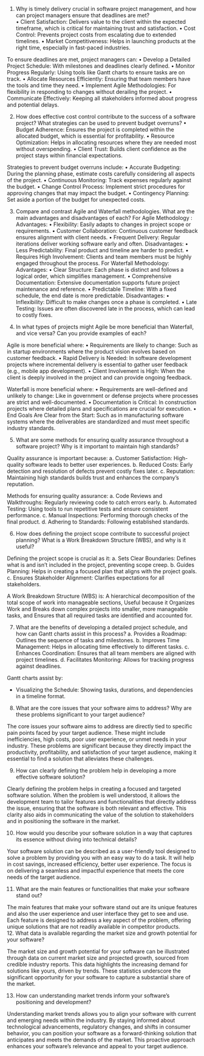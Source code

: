 
 1. Why is timely delivery crucial in software project management, and how can project managers ensure that deadlines are met?                                                                                                                                                                                                                                                         
•	Client Satisfaction: Delivers value to the client within the expected timeframe, which is critical for maintaining trust and satisfaction.
•	Cost Control: Prevents project costs from escalating due to extended timelines.
•	Market Competitiveness: Helps in launching products at the right time, especially in fast-paced industries.
                                                                                                                                                                                          
 To ensure deadlines are met, project managers can:
•	Develop a Detailed Project Schedule: With milestones and deadlines clearly defined.
•	Monitor Progress Regularly: Using tools like Gantt charts to ensure tasks are on track.
•	Allocate Resources Efficiently: Ensuring that team members have the tools and time they need.
•	Implement Agile Methodologies: For flexibility in responding to changes without derailing the project.
•	Communicate Effectively: Keeping all stakeholders informed about progress and potential delays.  
                                                                                                                                                                                          
                                                                                                                                                                                          
 2. How does effective cost control contribute to the success of a software project? What strategies can be used to prevent budget overruns?
•	Budget Adherence: Ensures the project is completed within the allocated budget, which is essential for profitability.
•	Resource Optimization: Helps in allocating resources where they are needed most without overspending.
•	Client Trust: Builds client confidence as the project stays within financial expectations.
                                                                                                                                                                                                  
 Strategies to prevent budget overruns include:
•	Accurate Budgeting: During the planning phase, estimate costs carefully considering all aspects of the project.
•	Continuous Monitoring: Track expenses regularly against the budget.
•	Change Control Process: Implement strict procedures for approving changes that may impact the budget.
•	Contingency Planning: Set aside a portion of the budget for unexpected costs.

                                                                                                                                                                                          
 3. Compare and contrast Agile and Waterfall methodologies. What are the main advantages and disadvantages of each?
For Agile Methodology :
Advantages:
•	Flexibility: Easily adapts to changes in project scope or requirements.
•	Customer Collaboration: Continuous customer feedback ensures alignment with client needs.
•	Frequent Delivery: Regular iterations deliver working software early and often.
Disadvantages:
•	Less Predictability: Final product and timeline are harder to predict.
•	Requires High Involvement: Clients and team members must be highly engaged throughout the process.
For Waterfall Methodology:
Advantages:
•	Clear Structure: Each phase is distinct and follows a logical order, which simplifies management.
•	Comprehensive Documentation: Extensive documentation supports future project maintenance and reference.
•	Predictable Timeline: With a fixed schedule, the end date is more predictable.
Disadvantages:
•	Inflexibility: Difficult to make changes once a phase is completed.
•	Late Testing: Issues are often discovered late in the process, which can lead to costly fixes.

                                                                                                                                                                                          
 4. In what types of projects might Agile be more beneficial than Waterfall, and vice versa? Can you provide examples of each?

Agile is more beneficial where:
•	Requirements are likely to change: Such as in startup environments where the product vision evolves based on customer feedback.
•	Rapid Delivery is Needed: In software development projects where incremental delivery is essential to gather user feedback (e.g., mobile app development).
•	Client Involvement is High: When the client is deeply involved in the project and can provide ongoing feedback.



Waterfall is more beneficial where:
•	Requirements are well-defined and unlikely to change: Like in government or defense projects where processes are strict and well-documented.
•	Documentation is Critical: In construction projects where detailed plans and specifications are crucial for execution.
•	End Goals Are Clear from the Start: Such as in manufacturing software systems where the deliverables are standardized and must meet specific industry standards.



 5. What are some methods for ensuring quality assurance throughout a software project? Why is it important to maintain high standards?

Quality assurance is important because:
a.	Customer Satisfaction: High-quality software leads to better user experiences.
b.	Reduced Costs: Early detection and resolution of defects prevent costly fixes later.
c.	Reputation: Maintaining high standards builds trust and enhances the company’s reputation.

                                                                                               
Methods for ensuring quality assurance:
a.	Code Reviews and Walkthroughs: Regularly reviewing code to catch errors early.
b.	Automated Testing: Using tools to run repetitive tests and ensure consistent performance.
c.	Manual Inspections: Performing thorough checks of the final product.
d.	Adhering to Standards: Following established standards.


 6. How does defining the project scope contribute to successful project planning? What is a Work Breakdown Structure (WBS), and why is it useful?

Defining the project scope is crucial as it:
a.	Sets Clear Boundaries: Defines what is and isn’t included in the project, preventing scope creep.
b.	Guides Planning: Helps in creating a focused plan that aligns with the project goals.
c.	Ensures Stakeholder Alignment: Clarifies expectations for all stakeholders.

A Work Breakdown Structure (WBS) is:
A hierarchical decomposition of the total scope of work into manageable sections, Useful because it Organizes Work and Breaks down complex projects into smaller, more manageable tasks, and Ensures that all required tasks are identified and accounted for.
  
 7. What are the benefits of developing a detailed project schedule, and how can Gantt charts assist in this process?
a.	Provides a Roadmap: Outlines the sequence of tasks and milestones.
b.	Improves Time Management: Helps in allocating time effectively to different tasks.
c.	Enhances Coordination: Ensures that all team members are aligned with project timelines.
d.	Facilitates Monitoring: Allows for tracking progress against deadlines.

Gantt charts assist by:
-	Visualizing the Schedule: Showing tasks, durations, and dependencies in a timeline format.


8. What are the core issues that your software aims to address? Why are these problems significant to your target audience?

The core issues your software aims to address are directly tied to specific pain points faced by your target audience. These might include inefficiencies, high costs, poor user experience, or unmet needs in your industry. These problems are significant because they directly impact the productivity, profitability, and satisfaction of your target audience, making it essential to find a solution that alleviates these challenges.

9. How can clearly defining the problem help in developing a more effective software solution?

Clearly defining the problem helps in creating a focused and targeted software solution. When the problem is well understood, it allows the development team to tailor features and functionalities that directly address the issue, ensuring that the software is both relevant and effective. This clarity also aids in communicating the value of the solution to stakeholders and in positioning the software in the market.

10. How would you describe your software solution in a way that captures its essence without diving into technical details?

Your software solution can be described as a user-friendly tool designed to solve a problem by providing you with an easy way to do a task. It will help in cost savings, increased efficiency, better user experience. The focus is on delivering a seamless and impactful experience that meets the core needs of the target audience.

11. What are the main features or functionalities that make your software stand out?

The main features that make your software stand out are its unique features and also the user experience and user interface they get to see and use. Each feature is designed to address a key aspect of the problem, offering unique solutions that are not readily available in competitor products.                                                                                                                                                                                                                                                                                                               
12. What data is available regarding the market size and growth potential for your software?

The market size and growth potential for your software can be illustrated through data on current market size and projected growth, sourced from credible industry reports. This data highlights the increasing demand for solutions like yours, driven by trends. These statistics underscore the significant opportunity for your software to capture a substantial share of the market.

13. How can understanding market trends inform your software’s positioning and development?

Understanding market trends allows you to align your software with current and emerging needs within the industry. By staying informed about technological advancements, regulatory changes, and shifts in consumer behavior, you can position your software as a forward-thinking solution that anticipates and meets the demands of the market. This proactive approach enhances your software’s relevance and appeal to your target audience.

